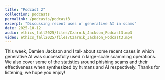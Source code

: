 ```yaml
---
title: "Podcast 2"
collection: podcasts
permalink: /podcasts/podcast3
excerpt: "Discussing recent uses of generative AI in scams"
date: 2025-10-12
audio: ethics_fall2025/files/Czarnik_Jackson_Podcast3.mp3
video: ethics_fall2025/files/Czarnik_Jackson_Podcast3.mp4
---
```


This week, Damien Jackson and I talk about some recent cases in which generative AI was successfully used in large-scale scamming operations. We also cover some of the statistics around phishing scams and their effectiveness when synthesized by humans and AI respectively. Thanks for listening; we hope you enjoy!
